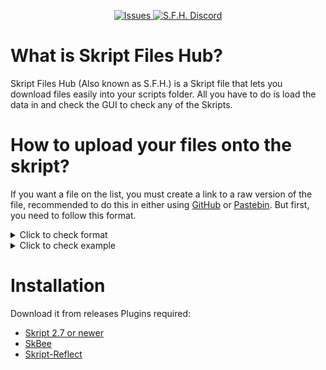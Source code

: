 </p>
<p align="center">
    <a href="https://github.com/anuraghazra/github-readme-stats/issues">
      <img alt="Issues" src="https://img.shields.io/github/issues/anuraghazra/github-readme-stats?color=0088ff" />
    </a>
    <a href="https://discord.gg/cBCbZjhVJU">
        <img src="https://img.shields.io/discord/308323056592486420?logo=discord"
            alt="S.F.H. Discord"></a>


# What is Skript Files Hub?
Skript Files Hub (Also known as S.F.H.) is a Skript file that lets you download files easily into your scripts folder.
All you have to do is load the data in and check the GUI to check any of the Skripts.
# How to upload your files onto the skript?
If you want a file on the list, you must create a link to a raw version of the file, recommended to do this in either using [GitHub](https://github.com/) or [Pastebin](https://pastebin.com/). But first, you need to follow this format.
<details>
<summary>Click to check format</summary>

```
@ Info
	Name: [name of file here]
	Owner: [your name here]
	Description:
	- You can put as many
	- lines in here
	- up to 10
	Version: [server version]
	Dependencies: # NOT REQUIRED, YOU CAN REMOVE THIS PART
	- Skript-reflect
	- SkBee
	# You don't have to set dependencies, this is just incase your
	# file requires any other plugin.
	Item: [item you want displayed ingame here]

@ Code
<your code here>
```

</details>

<details>
<summary>Click to check example</summary>

```
@ Info
	Name: Example
	Owner: KingDooms
	Description:
	- This is a test file
	- used in the SFH discord
	- for people to take use of.
	Version: 1.19.4
	Item: Nametag

@ Code
command /insertingthismightwork:
	permission: *
	trigger:
		send "worked" to player
```

</details>

# Installation
Download it from releases
Plugins required:
- [Skript 2.7 or newer](https://github.com/SkriptLang/Skript)
- [SkBee](https://github.com/ShaneBeee/SkBee)
- [Skript-Reflect](https://github.com/TPGamesNL/skript-reflect)


